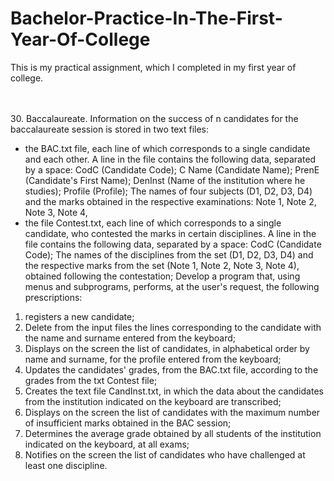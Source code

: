 # Bachelor-Practice-In-The-First-Year-Of-College
This is my practical assignment, which I completed in my first year of college.

<br><br>
30. Baccalaureate. Information on the success of n candidates for the baccalaureate session is stored in two text files:
- the BAC.txt file, each line of which corresponds to a single candidate and each other. A line in the file contains the following data, separated by a space: CodC (Candidate Code); C Name (Candidate Name); PrenE (Candidate's First Name); DenInst (Name of the institution where he studies); Profile (Profile); The names of four subjects (D1, D2, D3, D4) and the marks obtained in the respective examinations: Note 1, Note 2, Note 3, Note 4,
- the file Contest.txt, each line of which corresponds to a single candidate, who contested the marks in certain disciplines. A line in the file contains the following data, separated by a space: CodC (Candidate Code); The names of the disciplines from the set (D1, D2, D3, D4) and the respective marks from the set (Note 1, Note 2, Note 3, Note 4), obtained following the contestation;
Develop a program that, using menus and subprograms, performs, at the user's request, the following prescriptions:
1) registers a new candidate;
2) Delete from the input files the lines corresponding to the candidate with the name and surname entered from the keyboard;
3) Displays on the screen the list of candidates, in alphabetical order by name and surname, for the profile entered from the keyboard;
4) Updates the candidates' grades, from the BAC.txt file, according to the grades from the txt Contest file;
5) Creates the text file CandInst.txt, in which the data about the candidates from the institution indicated on the keyboard are transcribed;
6) Displays on the screen the list of candidates with the maximum number of insufficient marks obtained in the BAC session;
7) Determines the average grade obtained by all students of the institution indicated on the keyboard, at all exams;
8) Notifies on the screen the list of candidates who have challenged at least one discipline.
